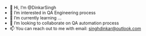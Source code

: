 - 👋 Hi, I’m @DinkarSingh
- 👀 I’m interested in QA Engineering process
- 🌱 I’m currently learning ...
- 💞️ I’m looking to collaborate on QA automation process
- 📫 You can reach out to me with email: singhdinkar@outlook.com

<!---
DinkarSingh/DinkarSingh is a ✨ special ✨ repository because its `README.md` (this file) appears on your GitHub profile.
You can click the Preview link to take a look at your changes.
--->
